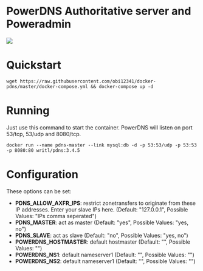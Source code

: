 PowerDNS Authoritative server and Poweradmin
===========
[![](https://badge.imagelayers.io/writl/unbound:latest.svg)](https://imagelayers.io/?images=writl/pdns:3.4.5 'Get your own badge on imagelayers.io')

# Quickstart

```wget https://raw.githubusercontent.com/obi12341/docker-pdns/master/docker-compose.yml && docker-compose up -d```

# Running

Just use this command to start the container. PowerDNS will listen on port 53/tcp, 53/udp and 8080/tcp.

```docker run --name pdns-master --link mysql:db -d -p 53:53/udp -p 53:53 -p 8080:80 writl/pdns:3.4.5```

# Configuration
These options can be set:

- **PDNS_ALLOW_AXFR_IPS**: restrict zonetransfers to originate from these IP addresses. Enter your slave IPs here. (Default: "127.0.0.1", Possible Values: "IPs comma seperated")
- **PDNS_MASTER**: act as master (Default: "yes", Possible Values: "yes, no")
- **PDNS_SLAVE**: act as slave (Default: "no", Possible Values: "yes, no")
- **POWERDNS_HOSTMASTER**: default hostmaster (Default: "", Possible Values: "<email>")
- **POWERDNS_NS1**: default nameserver1 (Default: "", Possible Values: "<domain>")
- **POWERDNS_NS2**: default nameserver1 (Default: "", Possible Values: "<domain>")
